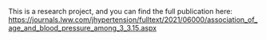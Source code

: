 This is a research project, and you can find the full publication here: https://journals.lww.com/jhypertension/fulltext/2021/06000/association_of_age_and_blood_pressure_among_3_3.15.aspx
